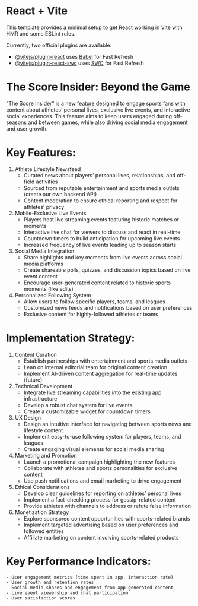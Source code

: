 # React + Vite

This template provides a minimal setup to get React working in Vite with HMR and some ESLint rules.

Currently, two official plugins are available:

- [@vitejs/plugin-react](https://github.com/vitejs/vite-plugin-react/blob/main/packages/plugin-react/README.md) uses [Babel](https://babeljs.io/) for Fast Refresh
- [@vitejs/plugin-react-swc](https://github.com/vitejs/vite-plugin-react-swc) uses [SWC](https://swc.rs/) for Fast Refresh

# The Score Insider: Beyond the Game

“The Score Insider” is a new feature designed to engage sports fans with content about athletes’ personal lives, exclusive live events, and interactive social experiences. This feature aims to keep users engaged during off-seasons and between games, while also driving social media engagement and user growth.

# Key Features:
1. Athlete Lifestyle Newsfeed
    - Curated news about players’ personal lives, relationships, and off-field activities
    - Sourced from reputable entertainment and sports media outlets (create our own backend API)
    - Content moderation to ensure ethical reporting and respect for athletes’ privacy
2. Mobile-Exclusive Live Events
    - Players host live streaming events featuring historic matches or moments
    - Interactive live chat for viewers to discuss and react in real-time
    - Countdown timers to build anticipation for upcoming live events
    - Increased frequency of live events leading up to season starts
3. Social Media Integration
    - Share highlights and key moments from live events across social media platforms
    - Create shareable polls, quizzes, and discussion topics based on live event content
    - Encourage user-generated content related to historic sports moments (like edits)
4. Personalized Following System
    - Allow users to follow specific players, teams, and leagues
    - Customized news feeds and notifications based on user preferences
    - Exclusive content for highly-followed athletes or teams

# Implementation Strategy:
1. Content Curation
    - Establish partnerships with entertainment and sports media outlets
    - Lean on internal editorial team for original content creation
    - Implement AI-driven content aggregation for real-time updates (future)
2. Technical Development
    - Integrate live streaming capabilities into the existing app infrastructure
    - Develop a robust chat system for live events
    - Create a customizable widget for countdown timers
3. UX Design
    - Design an intuitive interface for navigating between sports news and lifestyle content
    - Implement easy-to-use following system for players, teams, and leagues
    - Create engaging visual elements for social media sharing
4. Marketing and Promotion
    - Launch a promotional campaign highlighting the new features
    - Collaborate with athletes and sports personalities for exclusive content
    - Use push notifications and email marketing to drive engagement
5. Ethical Considerations
    - Develop clear guidelines for reporting on athletes’ personal lives
    - Implement a fact-checking process for gossip-related content
    - Provide athletes with channels to address or refute false information
6. Monetization Strategy
    - Explore sponsored content opportunities with sports-related brands
    - Implement targeted advertising based on user preferences and followed entities
    - Affiliate marketing on content involving sports-related products

# Key Performance Indicators:
    - User engagement metrics (time spent in app, interaction rate)
    - User growth and retention rates
    - Social media shares and engagement from app-generated content
    - Live event viewership and chat participation
    - User satisfaction scores
